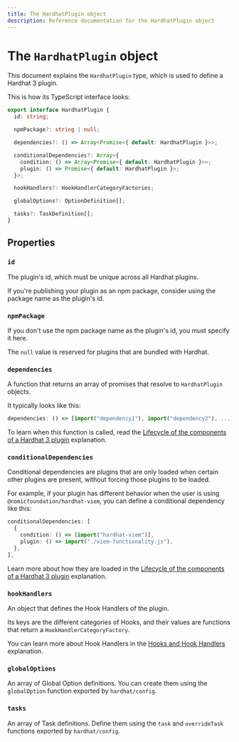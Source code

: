 ```yaml
---
title: The HardhatPlugin object
description: Reference documentation for the HardhatPlugin object
---
```


# The `HardhatPlugin` object

This document explains the `HardhatPlugin` type, which is used to define a Hardhat 3 plugin.

This is how its TypeScript interface looks:

```ts
export interface HardhatPlugin {
  id: string;

  npmPackage?: string | null;

  dependencies?: () => Array<Promise<{ default: HardhatPlugin }>>;

  conditionalDependencies?: Array<{
    condition: () => Array<Promise<{ default: HardhatPlugin }>>;
    plugin: () => Promise<{ default: HardhatPlugin }>;
  }>;

  hookHandlers?: HookHandlerCategoryFactories;

  globalOptions?: OptionDefinition[];

  tasks?: TaskDefinition[];
}
```

## Properties

### `id`

The plugin's id, which must be unique across all Hardhat plugins.

If you're publishing your plugin as an npm package, consider using the package name as the plugin's id.

### `npmPackage`

If you don't use the npm package name as the plugin's id, you must specify it here.

The `null` value is reserved for plugins that are bundled with Hardhat.

### `dependencies`

A function that returns an array of promises that resolve to `HardhatPlugin` objects.

It typically looks like this:

```ts
dependencies: () => [import("dependency1"), import("dependency2"), ...],
```

To learn when this function is called, read the [Lifecycle of the components of a Hardhat 3 plugin](../explanations/lifecycle.md) explanation.

### `conditionalDependencies`

Conditional dependencies are plugins that are only loaded when certain other plugins are present, without forcing those plugins to be loaded.

For example, if your plugin has different behavior when the user is using `@nomicfoundation/hardhat-viem`, you can define a conditional dependency like this:

```ts
conditionalDependencies: [
  {
    condition: () => [import("hardhat-viem")],
    plugin: () => import("./viem-functionality.js"),
  },
],
```

Learn more about how they are loaded in the [Lifecycle of the components of a Hardhat 3 plugin](../explanations/lifecycle.md) explanation.

### `hookHandlers`

An object that defines the Hook Handlers of the plugin.

Its keys are the different categories of Hooks, and their values are functions that return a `HookHandlerCategoryFactory`.

You can learn more about Hook Handlers in the [Hooks and Hook Handlers](../explanations/hooks.md) explanation.

### `globalOptions`

An array of Global Option definitions. You can create them using the `globalOption` function exported by `hardhat/config`.

### `tasks`

An array of Task definitions. Define them using the `task` and `overrideTask` functions exported by `hardhat/config`.
